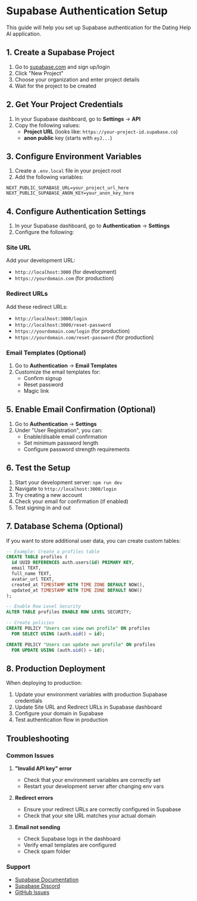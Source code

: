# Supabase Authentication Setup

This guide will help you set up Supabase authentication for the Dating Help AI application.

## 1. Create a Supabase Project

1. Go to [supabase.com](https://supabase.com) and sign up/login
2. Click "New Project"
3. Choose your organization and enter project details
4. Wait for the project to be created

## 2. Get Your Project Credentials

1. In your Supabase dashboard, go to **Settings** → **API**
2. Copy the following values:
   - **Project URL** (looks like: `https://your-project-id.supabase.co`)
   - **anon public** key (starts with `eyJ...`)

## 3. Configure Environment Variables

1. Create a `.env.local` file in your project root
2. Add the following variables:

```env
NEXT_PUBLIC_SUPABASE_URL=your_project_url_here
NEXT_PUBLIC_SUPABASE_ANON_KEY=your_anon_key_here
```

## 4. Configure Authentication Settings

1. In your Supabase dashboard, go to **Authentication** → **Settings**
2. Configure the following:

### Site URL
Add your development URL:
- `http://localhost:3000` (for development)
- `https://yourdomain.com` (for production)

### Redirect URLs
Add these redirect URLs:
- `http://localhost:3000/login`
- `http://localhost:3000/reset-password`
- `https://yourdomain.com/login` (for production)
- `https://yourdomain.com/reset-password` (for production)

### Email Templates (Optional)
1. Go to **Authentication** → **Email Templates**
2. Customize the email templates for:
   - Confirm signup
   - Reset password
   - Magic link

## 5. Enable Email Confirmation (Optional)

1. Go to **Authentication** → **Settings**
2. Under "User Registration", you can:
   - Enable/disable email confirmation
   - Set minimum password length
   - Configure password strength requirements

## 6. Test the Setup

1. Start your development server: `npm run dev`
2. Navigate to `http://localhost:3000/login`
3. Try creating a new account
4. Check your email for confirmation (if enabled)
5. Test signing in and out

## 7. Database Schema (Optional)

If you want to store additional user data, you can create custom tables:

```sql
-- Example: Create a profiles table
CREATE TABLE profiles (
  id UUID REFERENCES auth.users(id) PRIMARY KEY,
  email TEXT,
  full_name TEXT,
  avatar_url TEXT,
  created_at TIMESTAMP WITH TIME ZONE DEFAULT NOW(),
  updated_at TIMESTAMP WITH TIME ZONE DEFAULT NOW()
);

-- Enable Row Level Security
ALTER TABLE profiles ENABLE ROW LEVEL SECURITY;

-- Create policies
CREATE POLICY "Users can view own profile" ON profiles
  FOR SELECT USING (auth.uid() = id);

CREATE POLICY "Users can update own profile" ON profiles
  FOR UPDATE USING (auth.uid() = id);
```

## 8. Production Deployment

When deploying to production:

1. Update your environment variables with production Supabase credentials
2. Update Site URL and Redirect URLs in Supabase dashboard
3. Configure your domain in Supabase
4. Test authentication flow in production

## Troubleshooting

### Common Issues

1. **"Invalid API key" error**
   - Check that your environment variables are correctly set
   - Restart your development server after changing env vars

2. **Redirect errors**
   - Ensure your redirect URLs are correctly configured in Supabase
   - Check that your site URL matches your actual domain

3. **Email not sending**
   - Check Supabase logs in the dashboard
   - Verify email templates are configured
   - Check spam folder

### Support

- [Supabase Documentation](https://supabase.com/docs)
- [Supabase Discord](https://discord.supabase.com)
- [GitHub Issues](https://github.com/supabase/supabase/issues) 